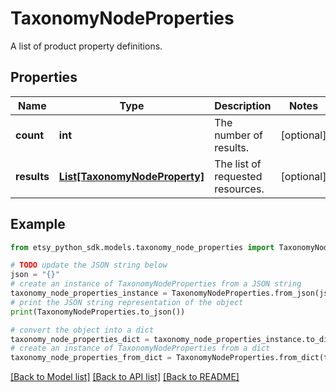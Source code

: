 # TaxonomyNodeProperties

A list of product property definitions.

## Properties

Name | Type | Description | Notes
------------ | ------------- | ------------- | -------------
**count** | **int** | The number of results. | [optional] 
**results** | [**List[TaxonomyNodeProperty]**](TaxonomyNodeProperty.md) | The list of requested resources. | [optional] 

## Example

```python
from etsy_python_sdk.models.taxonomy_node_properties import TaxonomyNodeProperties

# TODO update the JSON string below
json = "{}"
# create an instance of TaxonomyNodeProperties from a JSON string
taxonomy_node_properties_instance = TaxonomyNodeProperties.from_json(json)
# print the JSON string representation of the object
print(TaxonomyNodeProperties.to_json())

# convert the object into a dict
taxonomy_node_properties_dict = taxonomy_node_properties_instance.to_dict()
# create an instance of TaxonomyNodeProperties from a dict
taxonomy_node_properties_from_dict = TaxonomyNodeProperties.from_dict(taxonomy_node_properties_dict)
```
[[Back to Model list]](../README.md#documentation-for-models) [[Back to API list]](../README.md#documentation-for-api-endpoints) [[Back to README]](../README.md)


